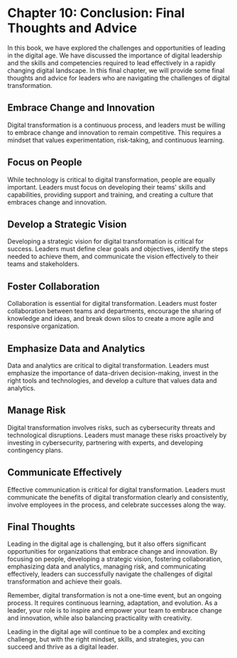 Chapter 10: Conclusion: Final Thoughts and Advice
=================================================

In this book, we have explored the challenges and opportunities of leading in the digital age. We have discussed the importance of digital leadership and the skills and competencies required to lead effectively in a rapidly changing digital landscape. In this final chapter, we will provide some final thoughts and advice for leaders who are navigating the challenges of digital transformation.

Embrace Change and Innovation
-----------------------------

Digital transformation is a continuous process, and leaders must be willing to embrace change and innovation to remain competitive. This requires a mindset that values experimentation, risk-taking, and continuous learning.

Focus on People
---------------

While technology is critical to digital transformation, people are equally important. Leaders must focus on developing their teams' skills and capabilities, providing support and training, and creating a culture that embraces change and innovation.

Develop a Strategic Vision
--------------------------

Developing a strategic vision for digital transformation is critical for success. Leaders must define clear goals and objectives, identify the steps needed to achieve them, and communicate the vision effectively to their teams and stakeholders.

Foster Collaboration
--------------------

Collaboration is essential for digital transformation. Leaders must foster collaboration between teams and departments, encourage the sharing of knowledge and ideas, and break down silos to create a more agile and responsive organization.

Emphasize Data and Analytics
----------------------------

Data and analytics are critical to digital transformation. Leaders must emphasize the importance of data-driven decision-making, invest in the right tools and technologies, and develop a culture that values data and analytics.

Manage Risk
-----------

Digital transformation involves risks, such as cybersecurity threats and technological disruptions. Leaders must manage these risks proactively by investing in cybersecurity, partnering with experts, and developing contingency plans.

Communicate Effectively
-----------------------

Effective communication is critical for digital transformation. Leaders must communicate the benefits of digital transformation clearly and consistently, involve employees in the process, and celebrate successes along the way.

Final Thoughts
--------------

Leading in the digital age is challenging, but it also offers significant opportunities for organizations that embrace change and innovation. By focusing on people, developing a strategic vision, fostering collaboration, emphasizing data and analytics, managing risk, and communicating effectively, leaders can successfully navigate the challenges of digital transformation and achieve their goals.

Remember, digital transformation is not a one-time event, but an ongoing process. It requires continuous learning, adaptation, and evolution. As a leader, your role is to inspire and empower your team to embrace change and innovation, while also balancing practicality with creativity.

Leading in the digital age will continue to be a complex and exciting challenge, but with the right mindset, skills, and strategies, you can succeed and thrive as a digital leader.

